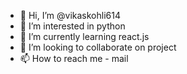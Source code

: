 - 👋 Hi, I’m @vikaskohli614
- 👀 I’m interested in python
- 🌱 I’m currently learning react.js
- 💞️ I’m looking to collaborate on project
- 📫 How to reach me - mail

<!---
vikaskohli614/vikaskohli614 is a ✨ special ✨ repository because its `README.md` (this file) appears on your GitHub profile.
You can click the Preview link to take a look at your changes.
--->
